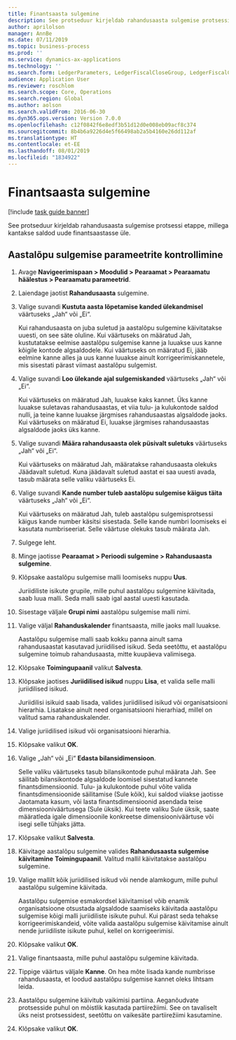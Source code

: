 ```yaml
---
title: Finantsaasta sulgemine
description: See protseduur kirjeldab rahandusaasta sulgemise protsessi etappe, millega kantakse saldod uude finantsaastasse üle.
author: aprilolson
manager: AnnBe
ms.date: 07/11/2019
ms.topic: business-process
ms.prod: ''
ms.service: dynamics-ax-applications
ms.technology: ''
ms.search.form: LedgerParameters, LedgerFiscalCloseGroup, LedgerFiscalCloseAddLedger, SysLookupMultiSelectGrid, LedgerFiscalCloseRunGroup
audience: Application User
ms.reviewer: roschlom
ms.search.scope: Core, Operations
ms.search.region: Global
ms.author: aolson
ms.search.validFrom: 2016-06-30
ms.dyn365.ops.version: Version 7.0.0
ms.openlocfilehash: c12f0842f6e8edf3b51d12d0e008eb09acf8c374
ms.sourcegitcommit: 8b4b6a9226d4e5f66498ab2a5b4160e26dd112af
ms.translationtype: HT
ms.contentlocale: et-EE
ms.lasthandoff: 08/01/2019
ms.locfileid: "1834922"
---
```

# <a name="close-the-fiscal-year"></a>Finantsaasta sulgemine

[!include [task guide banner](../../includes/task-guide-banner.md)]

See protseduur kirjeldab rahandusaasta sulgemise protsessi etappe, millega kantakse saldod uude finantsaastasse üle.


## <a name="validate-year-end-close-parameters"></a>Aastalõpu sulgemise parameetrite kontrollimine
1. Avage **Navigeerimispaan > Moodulid > Pearaamat > Pearaamatu häälestus > Pearaamatu parameetrid**.
2. Laiendage jaotist **Rahandusaasta** sulgemine.
3. Valige suvandi **Kustuta aasta lõpetamise kanded ülekandmisel** väärtuseks „Jah“ või „Ei“.
    
    Kui rahandusaasta on juba suletud ja aastalõpu sulgemine käivitatakse uuesti, on see säte oluline. Kui väärtuseks on määratud Jah, kustutatakse eelmise aastalõpu sulgemise kanne ja luuakse uus kanne kõigile kontode algsaldodele. Kui väärtuseks on määratud Ei, jääb eelmine kanne alles ja uus kanne luuakse ainult korrigeerimiskannetele, mis sisestati pärast viimast aastalõpu sulgemist.

4. Valige suvandi **Loo ülekande ajal sulgemiskanded** väärtuseks „Jah“ või „Ei“.

    Kui väärtuseks on määratud Jah, luuakse kaks kannet. Üks kanne luuakse suletavas rahandusaastas, et viia tulu- ja kulukontode saldod nulli, ja teine kanne luuakse järgmises rahandusaastas algsaldode jaoks. Kui väärtuseks on määratud Ei, luuakse järgmises rahandusaastas algsaldode jaoks üks kanne.  

5. Valige suvandi **Määra rahandusaasta olek püsivalt suletuks** väärtuseks „Jah“ või „Ei“.

    Kui väärtuseks on määratud Jah, määratakse rahandusaasta olekuks Jäädavalt suletud.  Kuna jäädavalt suletud aastat ei saa uuesti avada, tasub määrata selle valiku väärtuseks Ei.  

6. Valige suvandi **Kande number tuleb aastalõpu sulgemise käigus täita** väärtuseks „Jah“ või „Ei“.

    Kui väärtuseks on määratud Jah, tuleb aastalõpu sulgemisprotsessi käigus kande number käsitsi sisestada. Selle kande numbri loomiseks ei kasutata numbriseeriat. Selle väärtuse olekuks tasub määrata Jah.  

7. Sulgege leht.
8. Minge jaotisse **Pearaamat > Perioodi sulgemine > Rahandusaasta sulgemine**.
9. Klõpsake aastalõpu sulgemise malli loomiseks nuppu **Uus**.

    Juriidiliste isikute grupile, mille puhul aastalõpu sulgemine käivitada, saab luua malli. Seda malli saab igal aastal uuesti kasutada.  

10. Sisestage väljale **Grupi nimi** aastalõpu sulgemise malli nimi.
11. Valige väljal **Rahanduskalender** finantsaasta, mille jaoks mall luuakse.

    Aastalõpu sulgemise malli saab kokku panna ainult sama rahandusaastat kasutavad juriidilised isikud. Seda seetõttu, et aastalõpu sulgemine toimub rahandusaasta, mitte kuupäeva valimisega.  

12. Klõpsake **Toimingupaanil** valikut **Salvesta**.
13. Klõpsake jaotises **Juriidilised isikud** nuppu **Lisa**, et valida selle malli juriidilised isikud.
    
    Juriidilisi isikuid saab lisada, valides juriidilised isikud või organisatsiooni hierarhia.  Lisatakse ainult need organisatsiooni hierarhiad, millel on valitud sama rahanduskalender.  

14. Valige juriidilised isikud või organisatsiooni hierarhia.
15. Klõpsake valikut **OK**.
16. Valige „Jah“ või „Ei“ **Edasta bilansidimensioon**.

    Selle valiku väärtuseks tasub bilansikontode puhul määrata Jah. See säilitab bilansikontode algsaldode loomisel sisestatud kannete finantsdimensioonid. Tulu- ja kulukontode puhul võite valida finantsdimensioonide säilitamise (Sule kõik), kui saldod viiakse jaotisse Jaotamata kasum, või lasta finantsdimensioonid asendada teise dimensiooniväärtusega (Sule üksik). Kui teete valiku Sule üksik, saate määratleda igale dimensioonile konkreetse dimensiooniväärtuse või isegi selle tühjaks jätta.  

17. Klõpsake valikut **Salvesta**.
18. Käivitage aastalõpu sulgemine valides **Rahandusaasta sulgemise käivitamine** **Toimingupaanil**. Valitud mallil käivitatakse aastalõpu sulgemine.  
19. Valige mallilt kõik juriidilised isikud või nende alamkogum, mille puhul aastalõpu sulgemine käivitada.

    Aastalõpu sulgemise esmakordsel käivitamisel võib enamik organisatsioone otsustada algsaldode saamiseks käivitada aastalõpu sulgemise kõigi malli juriidiliste isikute puhul. Kui pärast seda tehakse korrigeerimiskandeid, võite valida aastalõpu sulgemise käivitamise ainult nende juriidiliste isikute puhul, kellel on korrigeerimisi.  

20. Klõpsake valikut **OK**.
21. Valige finantsaasta, mille puhul aastalõpu sulgemine käivitada.
22. Tippige väärtus väljale **Kanne**. On hea mõte lisada kande numbrisse rahandusaasta, et loodud aastalõpu sulgemise kannet oleks lihtsam leida.  
23. Aastalõpu sulgemine käivitub vaikimisi partiina. Aeganõudvate protsesside puhul on mõistlik kasutada partiirežiimi. See on tavaliselt üks neist protsessidest, seetõttu on vaikesäte partiirežiimi kasutamine.  
24. Klõpsake valikut **OK**.

